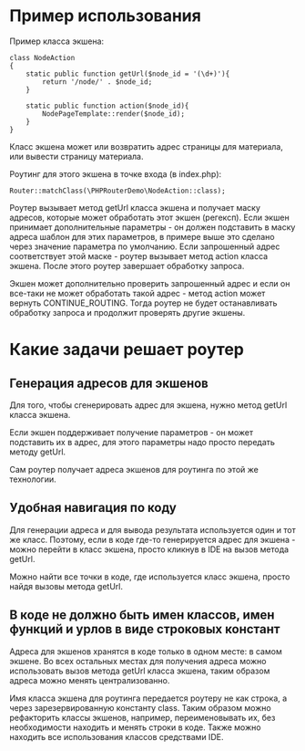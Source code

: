 # Пример использования

Пример класса экшена:

    class NodeAction
    {
        static public function getUrl($node_id = '(\d+)'){
            return '/node/' . $node_id;
        }
    
        static public function action($node_id){
            NodePageTemplate::render($node_id);
        }
    }

Класс экшена может или возвратить адрес страницы для материала, или вывести страницу материала.

Роутинг для этого экшена в точке входа (в index.php):
  
    Router::matchClass(\PHPRouterDemo\NodeAction::class);
    
Роутер вызывает метод getUrl класса экшена и получает маску адресов, которые может обработать этот экшен (регексп).
Если экшен принимает дополнительные параметры - он должен подставить в маску адреса шаблон для этих параметров, в примере выше это сделано через значение параметра по умолчанию.
Если запрошенный адрес соответствует этой маске - роутер вызывает метод action класса экшена. После этого роутер завершает обработку запроса.
 
Экшен может дополнительно проверить запрошенный адрес и если он все-таки не может обработать такой адрес - метод action может вернуть CONTINUE_ROUTING. Тогда роутер не будет останавливать обработку запроса и продолжит проверять другие экшены. 

# Какие задачи решает роутер

## Генерация адресов для экшенов
Для того, чтобы сгенерировать адрес для экшена, нужно метод getUrl класса экшена.

Если экшен поддерживает получение параметров - он может подставить их в адрес, для этого параметры надо просто передать методу getUrl.

Сам роутер получает адреса экшенов для роутинга по этой же технологии.

## Удобная навигация по коду
Для генерации адреса и для вывода результата используется один и тот же класс. Поэтому, если в коде где-то генерируется адрес для экшена - можно перейти в класс экшена, просто кликнув в IDE на вызов метода getUrl.

Можно найти все точки в коде, где используется класс экшена, просто найдя вызовы метода getUrl.

## В коде не должно быть имен классов, имен функций и урлов в виде строковых констант
Адреса для экшенов хранятся в коде только в одном месте: в самом экшене. Во всех остальных местах для получения адреса можно использовать вызов метода getUrl класса экшена, таким образом адреса можно менять централизованно.

Имя класса экшена для роутинга передается роутеру не как строка, а через зарезервированную константу class. Таким образом можно рефакторить классы экшенов, например, переименовывать их, без необходимости находить и менять строки в коде. Также можно находить все использования классов средствами IDE.